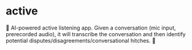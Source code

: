 # active
:construction:
AI-powered active listening app. Given a conversation (mic input, prerecorded audio), it will transcribe the conversation and then identify potential disputes/disagreements/conversational hitches.
:construction:
